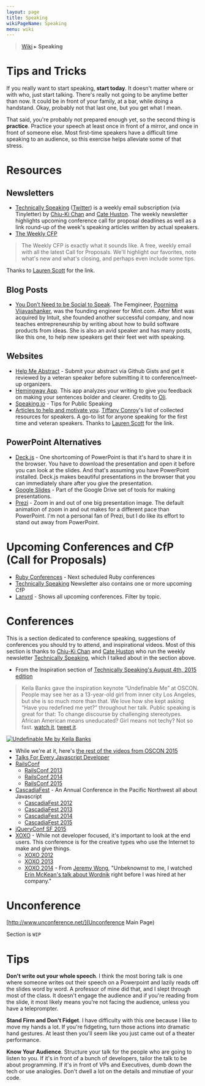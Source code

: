 ```yaml
---
layout: page
title: Speaking
wikiPageName: Speaking
menu: wiki
---
```


> [Wiki](Home) ▸ **Speaking**

# Tips and Tricks

If you really want to start speaking, **start today**. It doesn't matter where or with who, just start talking. There's really not going to be anytime better than now. It could be in front of your family, at a bar, while doing a handstand. Okay, probably not that last one, but you get what I mean.

That said, you're probably not prepared enough yet, so the second thing is **practice**. Practice your speech at least once in front of a mirror, and once in front of someone else. Most first-time speakers have a difficult time speaking to an audience, so this exercise helps alleviate some of that stress.

# Resources

## Newsletters
* [Technically Speaking](http://tinyletter.com/techspeak) ([Twitter](https://twitter.com/techspeakdigest)) is a weekly email subscription (via Tinyletter) by [Chiu-Ki Chan](https://twitter.com/chiuki) and [Cate Huston](https://twitter.com/catehstn). The weekly newsletter highlights upcoming conference call for proposal deadlines as well as a link round-up of the week's speaking articles written by actual speakers.
* [The Weekly CFP](http://theweeklycfp.com/)

> The Weekly CFP is exactly what it sounds like. A free, weekly email with all the latest Call for Proposals. We'll highlight our favorites, note what's new and what's closing, and perhaps even include some tips.

Thanks to [Lauren Scott](https://twitter.com/devdame) for the link.

## Blog Posts
* [You Don’t Need to be Social to Speak](http://femgineer.com/2015/03/you-dont-need-to-be-social-to-speak/). The Femgineer, [Poornima Vijayashanker](https://twitter.com/poornima), was the founding engineer for Mint.com. After Mint was acquired by Intuit, she founded another successful company, and now teaches entrepreneurship by writing about how to build software products from ideas. She is also an avid speaker and has many posts, like this one, to help new speakers get their feet wet with speaking.

## Websites
* [Help Me Abstract](http://helpmeabstract.com/) - Submit your abstract via Github Gists and get it reviewed by a veteran speaker before submitting it to conference/meet-up organizers.
* [Hemingway App](http://www.hemingwayapp.com/). This app analyzes your writing to give you feedback on making your sentences bolder and clearer. Credits to [Oli](https://twitter.com/olitreadwell).
* [Speaking.io](http://speaking.io/) - Tips for Public Speaking
* [Articles to help and motivate you](http://weareallaweso.me/). [Tiffany Conroy](https://twitter.com/theophani)'s list of collected resources for speakers. A go-to list for anyone speaking for the first time and veteran speakers. Thanks to [Lauren Scott](https://twitter.com/devdame) for the link.

## PowerPoint Alternatives
* [Deck.js](https://github.com/imakewebthings/deck.js) - One shortcoming of PowerPoint is that it's hard to share it in the browser. You have to download the presentation and open it before you can look at the slides. And that's assuming you have PowerPoint installed. Deck.js makes beautiful presentations in the browser that you can immediately share after you give the presentation.
* [Google Slides](https://www.google.com/slides/) - Part of the Google Drive set of tools for making presentations. 
* [Prezi](https://prezi.com/) - Zoom in and out of one big presentation image. The default animation of zoom in and out makes for a different pace than PowerPoint. I'm not a personal fan of Prezi, but I do like its effort to stand out away from PowerPoint.

# Upcoming Conferences and CfP (Call for Proposals)

* [Ruby Conferences](http://rubyconferences.org/) - Next scheduled Ruby conferences
* [Technically Speaking](http://tinyletter.com/techspeak) Newsletter also contains one or more upcoming CfP
* [Lanyrd](http://lanyrd.com/dashboard/) - Shows all upcoming conferences. Filter by topic.

# Conferences

This is a section dedicated to conference speaking, suggestions of conferences you should try to attend, and inspirational videos. Most of this section is thanks to [Chiu-Ki Chan](https://twitter.com/chiuki) and [Cate Huston](https://twitter.com/catehstn) who run the weekly newsletter [Technically Speaking](http://tinyletter.com/techspeak), which I talked about in the section above.

* From the Inspiration section of [Technically Speaking's August 4th, 2015 edition](http://tinyletter.com/techspeak/letters/technically-speaking-august-4-2015)

> Keila Banks gave the inspiration keynote “Undefinable Me” at OSCON. People may see her as a 13-year-old girl from inner city Los Angeles, but she is so much more than that. We love how she kept asking “Have you redefined me yet?” throughout her talk. Public speaking is great for that: To change discourse by challenging stereotypes. African American means uneducated? Girl means not techy? Not so fast. [watch it](https://www.youtube.com/watch?v=xkTcSoQ-q5Q), [tweet it](https://twitter.com/home?status=Watch%20Keila%20Banks%27%20inspirational%20keynote%20%22Undefinable%20Me%22%20http://bit.ly/1MxJfpC%20via%20%40techspeakdigest).

[![Undefinable Me by Keila Banks](http://img.youtube.com/vi/xkTcSoQ-q5Q/0.jpg)](http://www.youtube.com/watch?v=xkTcSoQ-q5Q)

* While we're at it, here's [the rest of the videos from OSCON 2015](https://www.youtube.com/playlist?list=PL055Epbe6d5YhDchEvY3O4nIuSLYyrx7K)
* [Talks For Every Javascript Developer](https://www.youtube.com/playlist?list=PLseEp7p6Ewia6RT5Ngz8yk-t-jAZvA-8N)
* [RailsConf](http://railsconf.com/)
  * [RailsConf 2013](https://www.youtube.com/playlist?list=PLE7tQUdRKcybxgqVTwuOA12wr5Gn2M2Pp)
  * [RailsConf 2014](https://www.youtube.com/playlist?list=PLE7tQUdRKcyZ5jfnbS_osIoWzK_FrwKz5)
  * [RailsConf 2015](https://www.youtube.com/playlist?list=PLE7tQUdRKcybf82pLlMnPZjAMMMV5DJsK)
* [CascadiaFest](http://cascadiajs.com/) - An Annual Conference in the Pacific Northwest all about Javascript
  * [CascadiaFest 2012](https://www.youtube.com/playlist?list=PLLiioAbFTbKMtmUbLWDzpUzayRLC5s2NZ)
  * [CascadiaFest 2013](https://www.youtube.com/playlist?list=PLLiioAbFTbKP9CxF9Fu4_NQteU_v9wkA3)
  * [CascadiaFest 2014](https://www.youtube.com/playlist?list=PLLiioAbFTbKMoXtKtyj_3eCfzD-eT05gl)
  * [CascadiaFest 2015](https://www.youtube.com/playlist?list=PLLiioAbFTbKNpjG_yNpNfhAmQ9KsxFzX7)
* [jQueryConf SF 2015](https://www.youtube.com/playlist?list=PL0bvP7Hupz0SCXeklgEj0wlzVc7bAuZlw)
* [XOXO](http://2015.xoxofest.com/) - While not developer focused, it's important to look at the end users. This conference is for the creative types who use the Internet to make and give things.
  * [XOXO 2012](https://www.youtube.com/playlist?list=PLCbA9r6ecYWUiad0vPYp9OJaQjvCzS5JK)
  * [XOXO 2013](https://www.youtube.com/playlist?list=PLCbA9r6ecYWVODF5qW9kntPS8UP5azmTr)
  * [XOXO 2014](https://www.youtube.com/playlist?list=PLCbA9r6ecYWUhf2EuEs9eoLT2Dc1yjiGh) - From [Jeremy Wong](https://twitter.com/jermspeaks), "Unbeknownst to me, I watched [Erin McKean's talk about Wordnik](https://www.youtube.com/watch?v=_sQjc3KFuAQ&index=9&list=PLCbA9r6ecYWUhf2EuEs9eoLT2Dc1yjiGh) right before I was hired at her company."

# Unconference

[http://www.unconference.net/](Unconference Main Page)

Section is `WIP`

# Tips

**Don't write out your whole speech**. I think the most boring talk is one where someone writes out their speech on a Powerpoint and lazily reads off the slides word by word. A professor of mine did that, and I slept through most of the class. It doesn't engage the audience and if you're reading from the slide, it most likely means you're not facing the audience, unless you have a teleprompter.

**Stand Firm and Don't Fidget**. I have difficulty with this one because I like to move my hands a lot. If you're fidgeting, turn those actions into dramatic hand gestures. At least then you'll seem like you just came out of a theater performance.

**Know Your Audience**. Structure your talk for the people who are going to listen to you. If it's in front of a bunch of developers, tailor the talk to be about programming. If it's in front of VPs and Executives, dumb down the tech or use analogies. Don't dwell a lot on the details and minutiae of your code.
